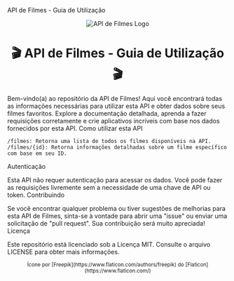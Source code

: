 API de Filmes - Guia de Utilização
<div align="center">
  <img src="https://your-image-url" alt="API de Filmes Logo">
</div>
<div align="center">
  <h1>🎬 API de Filmes - Guia de Utilização 🎬</h1>
</div>

Bem-vindo(a) ao repositório da API de Filmes! Aqui você encontrará todas as informações necessárias para utilizar esta API e obter dados sobre seus filmes favoritos. Explore a documentação detalhada, aprenda a fazer requisições corretamente e crie aplicativos incríveis com base nos dados fornecidos por esta API.
Como utilizar esta API

    /filmes: Retorna uma lista de todos os filmes disponíveis na API.
    /filmes/{id}: Retorna informações detalhadas sobre um filme específico com base em seu ID.

Autenticação

Esta API não requer autenticação para acessar os dados. Você pode fazer as requisições livremente sem a necessidade de uma chave de API ou token.
Contribuindo

Se você encontrar qualquer problema ou tiver sugestões de melhorias para esta API de Filmes, sinta-se à vontade para abrir uma "issue" ou enviar uma solicitação de "pull request". Sua contribuição será muito apreciada!
Licença

Este repositório está licenciado sob a Licença MIT. Consulte o arquivo LICENSE para obter mais informações.
<div align="center">
  <sub>
    Ícone por [Freepik](https://www.flaticon.com/authors/freepik) do [Flaticon](https://www.flaticon.com/)
  </sub>
</div>
